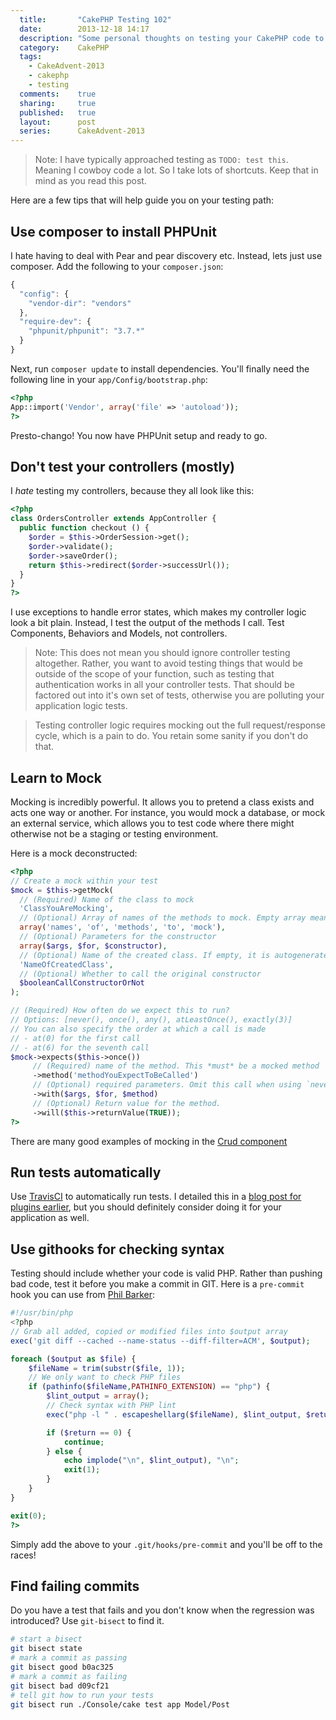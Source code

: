 ```yaml
---
  title:       "CakePHP Testing 102"
  date:        2013-12-18 14:17
  description: "Some personal thoughts on testing your CakePHP code to get maximum efficiency"
  category:    CakePHP
  tags:
    - CakeAdvent-2013
    - cakephp
    - testing
  comments:    true
  sharing:     true
  published:   true
  layout:      post
  series:      CakeAdvent-2013
---
```


> Note: I have typically approached testing as `TODO: test this`. Meaning I cowboy code a lot. So I take lots of shortcuts. Keep that in mind as you read this post.

Here are a few tips that will help guide you on your testing path:

## Use composer to install PHPUnit

I hate having to deal with Pear and pear discovery etc. Instead, lets just use composer. Add the following to your `composer.json`:

```javascript
{
  "config": {
    "vendor-dir": "vendors"
  },
  "require-dev": {
    "phpunit/phpunit": "3.7.*"
  }
}
```

Next, run `composer update` to install dependencies. You'll finally need the following line in your `app/Config/bootstrap.php`:


```php
<?php
App::import('Vendor', array('file' => 'autoload'));
?>
```

Presto-chango! You now have PHPUnit setup and ready to go.

## Don't test your controllers (mostly)

I *hate* testing my controllers, because they all look like this:

```php
<?php
class OrdersController extends AppController {
  public function checkout () {
    $order = $this->OrderSession->get();
    $order->validate();
    $order->saveOrder();
    return $this->redirect($order->successUrl());
  }
}
?>
```

I use exceptions to handle error states, which makes my controller logic look a bit plain. Instead, I test the output of the methods I call. Test Components, Behaviors and Models, not controllers.

> Note: This does not mean you should ignore controller testing altogether. Rather, you want to avoid testing things that would be outside of the scope of your function, such as testing that authentication works in all your controller tests. That should be factored out into it's own set of tests, otherwise you are polluting your application logic tests.

> Testing controller logic requires mocking out the full request/response cycle, which is a pain to do. You retain some sanity if you don't do that.

## Learn to Mock

Mocking is incredibly powerful. It allows you to pretend a class exists and acts one way or another. For instance, you would mock a database, or mock an external service, which allows you to test code where there might otherwise not be a staging or testing environment.

Here is a mock deconstructed:

```php
<?php
// Create a mock within your test
$mock = $this->getMock(
  // (Required) Name of the class to mock
  'ClassYouAreMocking',
  // (Optional) Array of names of the methods to mock. Empty array means all methods
  array('names', 'of', 'methods', 'to', 'mock'),
  // (Optional) Parameters for the constructor
  array($args, $for, $constructor),
  // (Optional) Name of the created class. If empty, it is autogenerated
  'NameOfCreatedClass',
  // (Optional) Whether to call the original constructor
  $booleanCallConstructorOrNot
);

// (Required) How often do we expect this to run?
// Options: [never(), once(), any(), atLeastOnce(), exactly(3)]
// You can also specify the order at which a call is made
// - at(0) for the first call
// - at(6) for the seventh call
$mock->expects($this->once())
     // (Required) name of the method. This *must* be a mocked method
     ->method('methodYouExpectToBeCalled')
     // (Optional) required parameters. Omit this call when using `never()`
     ->with($args, $for, $method)
     // (Optional) Return value for the method.
     ->will($this->returnValue(TRUE));
?>
```

There are many good examples of mocking in the [Crud component](https://github.com/friendsofcake/crud)

## Run tests automatically

Use [TravisCI](http://travis-ci.com/) to automatically run tests. I detailed this in a [blog post for plugins earlier](http://josediazgonzalez.com/2013/12/01/testing-your-cakephp-plugins-with-travis/), but you should definitely consider doing it for your application as well.

## Use githooks for checking syntax

Testing should include whether your code is valid PHP. Rather than pushing bad code, test it before you make a commit in GIT. Here is a `pre-commit` hook you can use from [Phil Barker](http://www.phil-barker.com/2013/07/syntax-check-your-php-before-git-commit/):

```php
#!/usr/bin/php
<?php
// Grab all added, copied or modified files into $output array
exec('git diff --cached --name-status --diff-filter=ACM', $output);

foreach ($output as $file) {
    $fileName = trim(substr($file, 1));
    // We only want to check PHP files
    if (pathinfo($fileName,PATHINFO_EXTENSION) == "php") {
        $lint_output = array();
        // Check syntax with PHP lint
        exec("php -l " . escapeshellarg($fileName), $lint_output, $return);

        if ($return == 0) {
            continue;
        } else {
            echo implode("\n", $lint_output), "\n";
            exit(1);
        }
    }
}

exit(0);
?>
```

Simply add the above to your `.git/hooks/pre-commit` and you'll be off to the races!

## Find failing commits

Do you have a test that fails and you don't know when the regression was introduced? Use `git-bisect` to find it.

```bash
# start a bisect
git bisect state
# mark a commit as passing
git bisect good b0ac325
# mark a commit as failing
git bisect bad d09cf21
# tell git how to run your tests
git bisect run ./Console/cake test app Model/Post
```
